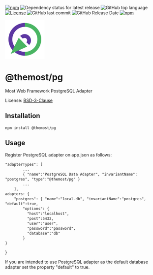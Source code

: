 [![npm](https://img.shields.io/npm/v/@themost%2Fpg.svg)](https://www.npmjs.com/package/@themost%2Fpg)
![Dependency status for latest release](https://img.shields.io/librariesio/release/npm/@themost/pg)
![GitHub top language](https://img.shields.io/github/languages/top/themost-framework/pg)
[![License](https://img.shields.io/npm/l/@themost/pg)](https://github.com/themost-framework/themost/blob/master/LICENSE)
![GitHub last commit](https://img.shields.io/github/last-commit/themost-framework/pg)
![GitHub Release Date](https://img.shields.io/github/release-date/themost-framework/pg)
[![npm](https://img.shields.io/npm/dw/@themost/query)](https://www.npmjs.com/package/@themost%2Fpg)

![MOST Web Framework Logo](https://github.com/themost-framework/common/raw/master/docs/img/themost_framework_v3_128.png)

@themost/pg
===========

Most Web Framework PostgreSQL Adapter

License: [BSD-3-Clause](https://github.com/themost-framework/pg/blob/master/LICENSE)

## Installation

    npm install @themost/pg

## Usage

Register PostgreSQL adapter on app.json as follows:

    "adapterTypes": [
            ...
            { "name":"PostgreSQL Data Adapter", "invariantName": "postgres", "type":"@themost/pg" }
            ...
        ],
    adapters: {
        "postgres": { "name":"local-db", "invariantName":"postgres", "default":true,
            "options": {
              "host":"localhost",
              "post":5432,
              "user":"user",
              "password":"password",
              "database":"db"
            }
    }
}

If you are intended to use PostgreSQL adapter as the default database adapter set the property "default" to true. 

